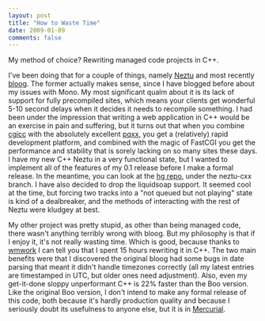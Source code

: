 ```yaml
---
layout: post
title: "How to Waste Time"
date: 2009-01-09
comments: false
---
```

My method of choice? Rewriting managed code projects in C++.




I've been doing that for a couple of things, namely [Neztu][0] and most recently [bloog][1]. The former actually makes sense, since I have blogged before about my issues with Mono. My most significant qualm about it is its lack of support for fully precompiled sites, which means your clients get wonderful 5-10 second delays when it decides it needs to recompile something. I had been under the impression that writing a web application in C++ would be an exercise in pain and suffering, but it turns out that when you combine [cgicc][2] with the absolutely excellent [pqxx][3], you get a (relatively) rapid development platform, and combined with the magic of FastCGI you get the performance and stability that is sorely lacking on so many sites these days. I have my new C++ Neztu in a very functional state, but I wanted to implement all of the features of my 0.1 release before I make a formal release. In the meantime, you can look at the [hg repo][4], under the neztu-cxx branch. I have also decided to drop the liquidsoap support. It seemed cool at the time, but forcing two tracks into a "not queued but not playing" state is kind of a dealbreaker, and the methods of interacting with the rest of Neztu were kludgey at best.




My other project was pretty stupid, as other than being managed code, there wasn't anything terribly wrong with bloog. But my philosophy is that if I enjoy it, it's not really wasting time. Which is good, because thanks to [wmwork][5] I can tell you that I spent 15 hours rewriting it in C++. The two main benefits were that I discovered the original bloog had some bugs in date parsing that meant it didn't handle timezones correctly (all my latest entries are timestamped in UTC, but older ones need adjustment). Also, even my get-it-done sloppy unperformant C++ is 22% faster than the Boo version. Like the original Boo version, I don't intend to make any formal release of this code, both because it's hardly production quality and because I seriously doubt its usefulness to anyone else, but it is in [Mercurial][6].



[0]: /software/neztu
[1]: /blog/2008/09/04/me_and_you_and_a_blog_in_boo/
[2]: http://www.gnu.org/software/cgicc/
[3]: http://pqxx.org
[4]: /hg/neztu
[5]: http://www.godisch.de/debian/wmwork/
[6]: /hg/bloog
